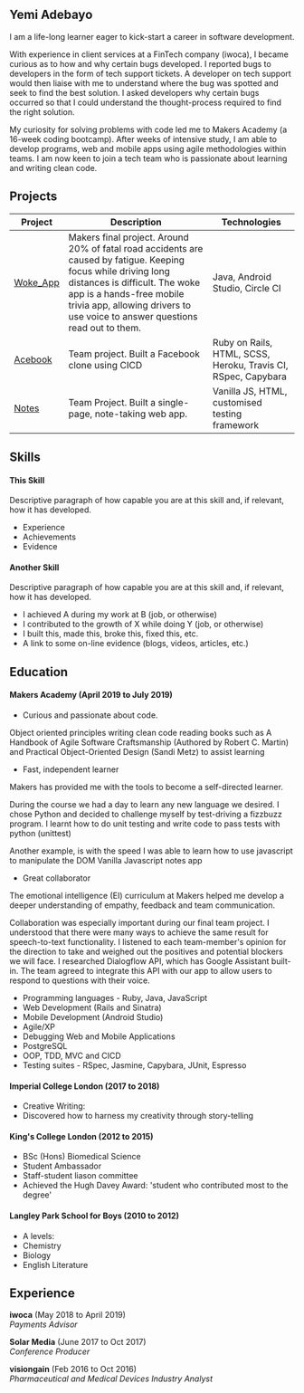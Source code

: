 ## Yemi Adebayo

I am a life-long learner eager to kick-start a career in software development.

With experience in client services at a FinTech company (iwoca), I became curious as to how and why certain bugs developed. I reported bugs to developers in the form of tech support tickets. A developer on tech support would then liaise with me to understand where the bug was spotted and seek to find the best solution. I asked developers why certain bugs occurred so that I could understand the thought-process required to find the right solution. 

My curiosity for solving problems with code led me to Makers Academy (a 16-week coding bootcamp). After weeks of intensive study, I am able to develop programs, web and mobile apps using agile methodologies within teams. I am now keen to join a tech team who is passionate about learning and writing clean code.


## Projects

| Project | Description | Technologies |
|-|-|-|
| [Woke_App](https://github.com/yem82/woke-platypus) | Makers final project. Around 20% of fatal road accidents are caused by fatigue. Keeping focus while driving long distances is difficult. The woke app is a hands-free mobile trivia app, allowing drivers to use voice to answer questions read out to them. | Java, Android Studio, Circle CI |
| [Acebook](https://github.com/yem82/acebook-spacebook) | Team project. Built a Facebook clone using CICD | Ruby on Rails, HTML, SCSS, Heroku, Travis CI, RSpec, Capybara |
| [Notes](https://github.com/yem82/notes) | Team Project. Built a single-page, note-taking web app.| Vanilla JS, HTML, customised testing framework |


## Skills

#### This Skill

Descriptive paragraph of how capable you are at this skill and, if relevant, how it has developed.

- Experience
- Achievements
- Evidence

#### Another Skill

Descriptive paragraph of how capable you are at this skill and, if relevant, how it has developed.

- I achieved A during my work at B (job, or otherwise)
- I contributed to the growth of X while doing Y (job, or otherwise)
- I built this, made this, broke this, fixed this, etc.
- A link to some on-line evidence (blogs, videos, articles, etc.)

## Education

#### Makers Academy (April 2019 to July 2019)

- Curious and passionate about code.

Object oriented principles
writing clean code
reading books such as A Handbook of Agile Software Craftsmanship (Authored by Robert C. Martin) 
and Practical Object-Oriented Design (Sandi Metz) to assist learning

- Fast, independent learner

Makers has provided me with the tools to become a self-directed learner. 

During the course we had a day to learn any new language we desired. I chose Python and decided to challenge myself by test-driving a fizzbuzz program. I learnt how to do unit testing and write code to pass tests with python (unittest)

Another example, is with the speed I was able to learn how to use javascript to manipulate the DOM 
Vanilla Javascript notes app

- Great collaborator

The emotional intelligence (EI) curriculum at Makers helped me develop a deeper understanding of empathy, feedback and team communication. 


Collaboration was especially important during our final team project. I understood that there were many ways to achieve the same result for speech-to-text functionality. I listened to each team-member's opinion for the direction to take and weighed out the positives and potential blockers we will face. I researched Dialogflow API, which has Google Assistant built-in. The team agreed to integrate this API with our app to allow users to respond to questions with their voice.

-	Programming languages - Ruby, Java, JavaScript
-	Web Development (Rails and Sinatra)
-	Mobile Development (Android Studio)
- Agile/XP
-	Debugging Web and Mobile Applications
-	PostgreSQL
-	OOP, TDD, MVC and CICD
- Testing suites - RSpec, Jasmine, Capybara, JUnit, Espresso

#### Imperial College London (2017 to 2018)

- Creative Writing:
- Discovered how to harness my creativity through story-telling

#### King's College London (2012 to 2015)

- BSc (Hons) Biomedical Science
- Student Ambassador
- Staff-student liason committee
- Achieved the Hugh Davey Award: 'student who contributed most to the degree'

#### Langley Park School for Boys (2010 to 2012)

- A levels:
- Chemistry 
- Biology 
- English Literature 

## Experience

**iwoca** (May 2018 to April 2019)   
*Payments Advisor*  

**Solar Media** (June 2017 to Oct 2017)    
*Conference Producer*  

**visiongain** (Feb 2016 to Oct 2016)   
*Pharmaceutical and Medical Devices Industry Analyst*  
